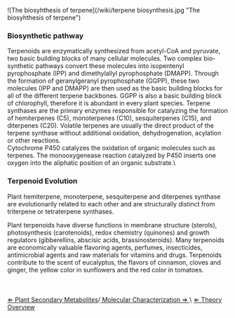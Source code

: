 ![The biosyhthesis of terpene](/wiki/terpene biosynthesis.jpg "The biosyhthesis of terpene")

### Biosynthetic pathway

Terpenoids are enzymatically synthesized from acetyl-CoA and pyruvate,
two basic building blocks of many cellular molecules. Two complex
bio-synthetic pathways convert these molecules into isopentenyl
pyrophosphate (IPP) and dimethylallyl pyrophosphate (DMAPP). Through the
formation of geranylgeranyl pyrophosphate (GGPP), these two molecules
(IPP and DMAPP) are then used as the basic building blocks for all of
the different terpene backbones. GGPP is also a basic building block of
chlorophyll, therefore it is abundant in every plant species. Terpene
synthases are the primary enzymes responsible for catalyzing the
formation of hemiterpenes (C5), monoterpenes (C10), sesquiterpenes
(C15), and diterpenes (C20). Volatile terpenes are usually the direct
product of the terpene synthase without additional oxidation,
dehydrogenation, acylation or other reactions.\
Cytochrome P450 catalyzes the oxidation of organic molecules such as
terpenes. The monooxygenease reaction catalyzed by P450 inserts one
oxygen into the aliphatic position of an organic substrate.\

### Terpenoid Evolution

Plant hemiterpene, monoterpene, sesquiterpene and diterpenes synthase
are evolutionarily related to each other and are structurally distinct
from triterpene or tetraterpene synthases.

Plant terpenoids have diverse functions in membrane structure (sterols),
photosynthesis (carotenoids), redox chemistry (quinones) and growth
regulators (gibberellins, abscisic acids, brassinosteroids). Many
terpenoids are economically valuable flavoring agents, perfumes,
insecticides, antimicrobial agents and raw materials for vitamins and
drugs. Terpenoids contribute to the scent of eucalyptus, the flavors of
cinnamon, cloves and ginger, the yellow color in sunflowers and the red
color in tomatoes.\
\
\
\
 [ ⇐ Plant Secondary Metabolites](/wiki/Plant_Secondary_Metabolites "wikilink")/[ Molecular Characterization ⇒ ](/wiki/Molecular_Characterization "wikilink")\ [ ⇐ Theory Overview](/wiki/PlantLab "wikilink")

